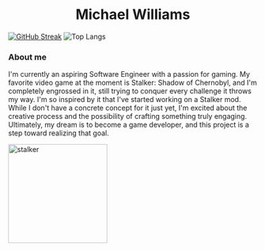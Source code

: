 <center>
   <h1>Michael Williams</h1> 
</center>

[![GitHub Streak](https://streak-stats.demolab.com?user=Michaelw746&theme=dark)](https://git.io/streak-stats) ![Top Langs](https://github-readme-stats.vercel.app/api/top-langs/?username=Michaelw746&hide_progress=true)



### About me 
I'm currently an aspiring Software Engineer with a passion for gaming. My favorite video game at the moment is Stalker: Shadow of Chernobyl, and I'm completely engrossed in it, still trying to conquer every challenge it throws my way. I'm so inspired by it that I've started working on a Stalker mod. While I don't have a concrete concept for it just yet, I'm excited about the creative process and the possibility of crafting something truly engaging. Ultimately, my dream is to become a game developer, and this project is a step toward realizing that goal.

<img src="https://github.com/Michaelw746/Michaelw746/assets/60281276/ec03f4c7-029b-4495-9597-de8454316d88" alt="stalker" width="200" height="200">

